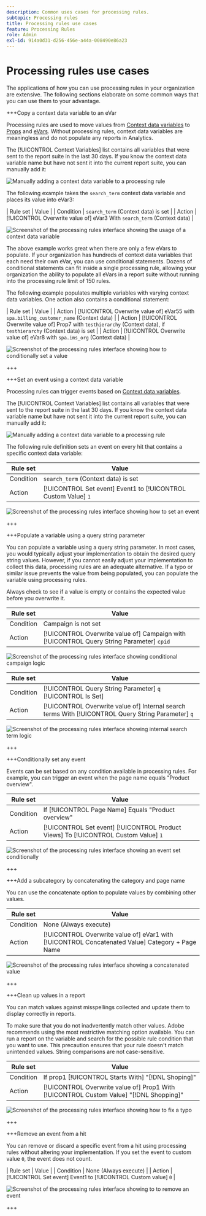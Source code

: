 ```yaml
---
description: Common uses cases for processing rules.
subtopic: Processing rules
title: Processing rules use cases
feature: Processing Rules
role: Admin
exl-id: 914a0d31-d256-456e-a44a-008490e86a23
---
```

# Processing rules use cases

The applications of how you can use processing rules in your organization are extensive. The following sections elaborate on some common ways that you can use them to your advantage.

+++Copy a context data variable to an eVar

Processing rules are used to move values from [Context data variables](/help/implement/vars/page-vars/contextdata.md) to [Props](/help/components/dimensions/prop.md) and [eVars](/help/components/dimensions/evar.md). Without processing rules, context data variables are meaningless and do not populate any reports in Analytics.

The [!UICONTROL Context Variables] list contains all variables that were sent to the report suite in the last 30 days. If you know the context data variable name but have not sent it into the current report suite, you can manually add it:

![Manually adding a context data variable to a processing rule](assets/add-context-variable.png)

The following example takes the `search_term` context data variable and places its value into eVar3:

| Rule set | Value |
| Condition | `search_term` (Context data) is set |
| Action | [!UICONTROL Overwrite value of] eVar3 With `search_term` (Context data) |

![Screenshot of the processing rules interface showing the usage of a context data variable](assets/set-context-data.png)

The above example works great when there are only a few eVars to populate. If your organization has hundreds of context data variables that each need their own eVar, you can use conditional statements. Dozens of conditional statements can fit inside a single processing rule, allowing your organization the ability to populate all eVars in a report suite without running into the processing rule limit of 150 rules.

The following example populates multiple variables with varying context data variables. One action also contains a conditional statement:

| Rule set | Value |
| Action | [!UICONTROL Overwrite value of] eVar55 with `spa.billing_customer_name` (Context data) |
| Action | [!UICONTROL Overwrite value of] Prop7 with `testhierarchy` (Context data), if `testhierarchy` (Context data) is set |
| Action | [!UICONTROL Overwrite value of] eVar8 with `spa.ims_org` (Context data) |

![Screenshot of the processing rules interface showing how to conditionally set a value](assets/add-conditional.png)

+++

+++Set an event using a context data variable

Processing rules can trigger events based on [Context data variables](/help/implement/vars/page-vars/contextdata.md).

The [!UICONTROL Context Variables] list contains all variables that were sent to the report suite in the last 30 days. If you know the context data variable name but have not sent it into the current report suite, you can manually add it:

![Manually adding a context data variable to a processing rule](assets/add-context-variable.png)

The following rule definition sets an event on every hit that contains a specific context data variable: 

| Rule set | Value |
| --- | --- |
| Condition | `search_term` (Context data) is set |
| Action | [!UICONTROL Set event] Event1 to [!UICONTROL Custom Value] `1` |

![Screenshot of the processing rules interface showing how to set an event](assets/processing_rule_set_event.png)

+++

+++Populate a variable using a query string parameter

You can populate a variable using a query string parameter. In most cases, you would typically adjust your implementation to obtain the desired query string values. However, if you cannot easily adjust your implementation to collect this data, processing rules are an adequate alternative. If a typo or similar issue prevents the value from being populated, you can populate the variable using processing rules.

Always check to see if a value is empty or contains the expected value before you overwrite it.

| Rule set | Value |
| --- | --- |
| Condition | Campaign is not set  |
| Action | [!UICONTROL Overwrite value of] Campaign with [!UICONTROL Query String Parameter] `cpid` |

![Screenshot of the processing rules interface showing conditional campaign logic](assets/set-campaign-conditionally.png)

| Rule set | Value |
| --- | --- |
| Condition | [!UICONTROL Query String Parameter] `q` [!UICONTROL Is Set] |
| Action | [!UICONTROL Overwrite value of] Internal search terms With [!UICONTROL Query String Parameter] `q` |

![Screenshot of the processing rules interface showing internal search term logic](assets/populate-internal-search-terms.png)

+++

+++Conditionally set any event

Events can be set based on any condition available in processing rules. For example, you can trigger an event when the page name equals "Product overview".

| Rule set | Value |
| --- | --- |
| Condition | If [!UICONTROL Page Name] Equals "Product overview" |
| Action | [!UICONTROL Set event] [!UICONTROL Product Views] To [!UICONTROL Custom Value] `1` |

![Screenshot of the processing rules interface showing an event set conditionally](assets/set-product-view-event.png)

+++

+++Add a subcategory by concatenating the category and page name

You can use the concatenate option to populate values by combining other values.

| Rule set | Value |
| --- | --- |
| Condition | None (Always execute) |
| Action | [!UICONTROL Overwrite value of] eVar1 with [!UICONTROL Concatenated Value] Category + Page Name |

![Screenshot of the processing rules interface showing a concatenated value](assets/add-subcategory-using-concat.png)

+++

+++Clean up values in a report

You can match values against misspellings collected and update them to display correctly in reports.

To make sure that you do not inadvertently match other values. Adobe recommends using the most restrictive matching option available. You can run a report on the variable and search for the possible rule condition that you want to use. This precaution ensures that your rule doesn't match unintended values. String comparisons are not case-sensitive.

| Rule set | Value |
| --- | --- |
| Condition | If prop1 [!UICONTROL Starts With] "[!DNL Shoping]" |
| Action | [!UICONTROL Overwrite value of] Prop1 With [!UICONTROL Custom Value] "[!DNL Shopping]" |

![Screenshot of the processing rules interface showing how to fix a typo](assets/clean-up-values-in-report.png)

+++

+++Remove an event from a hit

You can remove or discard a specific event from a hit using processing rules without altering your implementation. If you set the event to custom value `0`, the event does not count.

| Rule set | Value |
| Condition | None (Always execute) |
| Action | [!UICONTROL Set event] Event1 to [!UICONTROL Custom value] `0` |

![Screenshot of the processing rules interface showing to to remove an event](assets/remove_event.png)

+++
